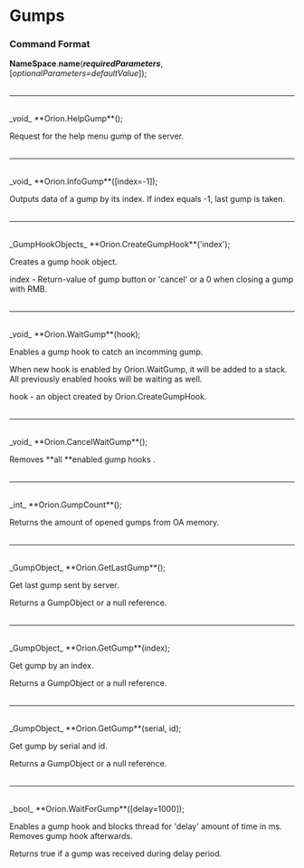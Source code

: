 # Gumps

### Command Format

**NameSpace**.**name**(_**requiredParameters**_, [_optionalParameters=defaultValue_]);
</br></br>
***
</br>
_void_ **Orion.HelpGump**();

Request for the help menu gump of the server.
</br></br>
***
</br>
_void_ **Orion.InfoGump**([index=-1]);

Outputs data of a gump by its index. If index equals -1, last gump is taken.
</br></br>
***
</br>
_GumpHookObjects_ **Orion.CreateGumpHook**('index');

Creates a gump hook object.

index - Return-value of gump button or 'cancel' or a 0 when closing a gump with RMB.
</br></br>
***
</br>
_void_ **Orion.WaitGump**(hook);

Enables a gump hook to catch an incomming gump.

When new hook is enabled by Orion.WaitGump, it will be added to a stack. All previously enabled hooks will be waiting as well.

hook - an object created by Orion.CreateGumpHook.
</br></br>
***
</br>
_void_ **Orion.CancelWaitGump**();

Removes **all **enabled gump hooks .
</br></br>
***
</br>
_int_ **Orion.GumpCount**();

Returns the amount of opened gumps from OA memory.
</br></br>
***
</br>
_GumpObject_ **Orion.GetLastGump**();

Get last gump sent by server.

Returns a GumpObject or a null reference.
</br></br>
***
</br>
_GumpObject_ **Orion.GetGump**(index);

Get gump by an index.

Returns a GumpObject or a null reference.
</br></br>
***
</br>
_GumpObject_ **Orion.GetGump**(serial, id);

Get gump by serial and id.

Returns a GumpObject or a null reference.
</br></br>
***
</br>
_bool_ **Orion.WaitForGump**([delay=1000]);

Enables a gump hook and blocks thread for 'delay' amount of time in ms. Removes gump hook afterwards.

Returns true if a gump was received during delay period.
